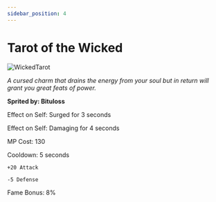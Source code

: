 ```yaml
---
sidebar_position: 4
---
```


# Tarot of the Wicked

![WickedTarot](https://vwiki.valorserver.com/api/item/picture/tarot%20of%20the%20wicked)

<i>A cursed charm that drains the energy from your soul but in return will grant you great feats of power.</i>

**Sprited by: Bituloss**

Effect on Self: Surged for 3 seconds

Effect on Self: Damaging for 4 seconds

MP Cost: 130

Cooldown: 5 seconds

    +20 Attack
    
    -5 Defense

Fame Bonus: 8%
